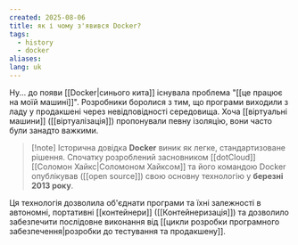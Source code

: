 ```yaml
---
created: 2025-08-06
title: як і чому з'явився Docker?
tags:
  - history
  - docker
aliases: 
lang: uk
---
```


Ну... до появи [[Docker|синього кита]] існувала проблема "[[це працює на моїй машині]]". Розробники боролися з тим, що програми виходили з ладу у продакшені через невідповідності середовища. Хоча [[віртуальні машини]] ([[віртуалізація]]) пропонували певну ізоляцію, вони часто були занадто важкими. 

> [!note] Історична довідка
> **Docker** виник як легке, стандартизоване рішення. Спочатку розроблений засновником [[dotCloud]] [[Соломон Хайкс|Соломоном Хайксом]] та його командою
> Docker опублікував  ([[open source]]) свою основну технологію у **березні 2013 року**. 
  
Ця технологія дозволила об'єднати програми та їхні залежності в автономні, портативні [[контейнери]] ([[Контейнеризація]])  та дозволило забезпечити послідовне виконання від [[цикли розробки програмного забезпечення|розробки до тестування та продакшену]].
